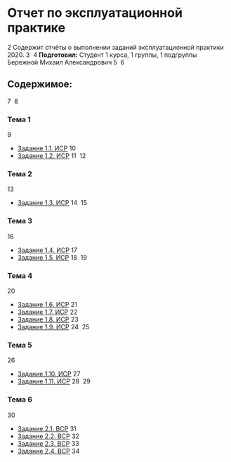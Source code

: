 # Отчет по эксплуатационной практике
2
Содержит отчёты о выполнении заданий эксплуатационной практики 2020.
3
​
4
**Подготовил:** Студент 1 курса, 1 группы, 1 подгруппы Бережной Михаил Александрович
5
​
6
## **Содержимое:**
7
​
8
### **Тема 1**
9
* [Задание 1.1. ИСР]()
10
* [Задание 1.2. ИСР]()
11
​
12
### **Тема 2**
13
* [Задание 1.3. ИСР]()
14
​
15
### **Тема 3**
16
* [Задание 1.4. ИСР]()
17
* [Задание 1.5. ИСР]()
18
​
19
### **Тема 4**
20
* [Задание 1.6. ИСР]()
21
* [Задание 1.7. ИСР]()
22
* [Задание 1.8. ИСР]()
23
* [Задание 1.9. ИСР]()
24
​
25
### **Тема 5**
26
* [Задание 1.10. ИСР]()
27
* [Задание 1.11. ИСР]()
28
​
29
### **Тема 6**
30
* [Задание 2.1. ВСР]()
31
* [Задание 2.2. ВСР]()
32
* [Задание 2.3. ВСР]()
33
* [Задание 2.4. ВСР]()
34
